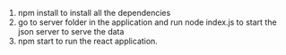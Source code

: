 1. npm install to install all the dependencies
2. go to server folder in the application and run node index.js to start the json server to serve the data
3. npm start to run the react application.